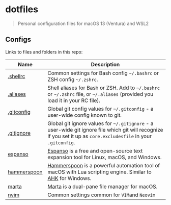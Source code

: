 # dotfiles

> Personal configuration files for macOS 13 (Ventura) and WSL2

## Configs

Links to files and folders in this repo:

Name                                | Description
---                                 | ---
[.shellrc](/terminal/.shellrc)      | Common settings for Bash config `~/.bashrc` or ZSH config `~/.zshrc`.
[.aliases](/terminal/.aliases)      | Shell aliases for Bash or ZSH. Add to `~/.bashrc` or `~/.zshrc` file, or `~/.aliases` (provided you load it in your RC file).
[.gitconfig](/.gitconfig)           | Global git config values for `~/.gitconfig` - a user-wide config known to git.
[.gitignore](/.gitignore_global)    | Global git ignore values for `~/.gitignore` - a user-wide git ignore file which git will recognize if you set it up as `core.excludesfile` in your `.gitconfig`.
[espanso](/espanso)                 | [Espanso](https://espanso.org/) is a free and open-source text expansion tool for Linux, macOS, and Windows.
[hammerspoon](/hammerspoon)         | [Hammerspoon](https://www.hammerspoon.org/) is a powerful automation tool of macOS with Lua scripting engine. Similar to [AHK](https://www.autohotkey.com/) for Windows.
[marta](/marta)                     | [Marta](https://marta.sh) is a dual-pane file manager for macOS.
[nvim](/nvim)                       | Common settings common for `VIM`and `Neovim`
